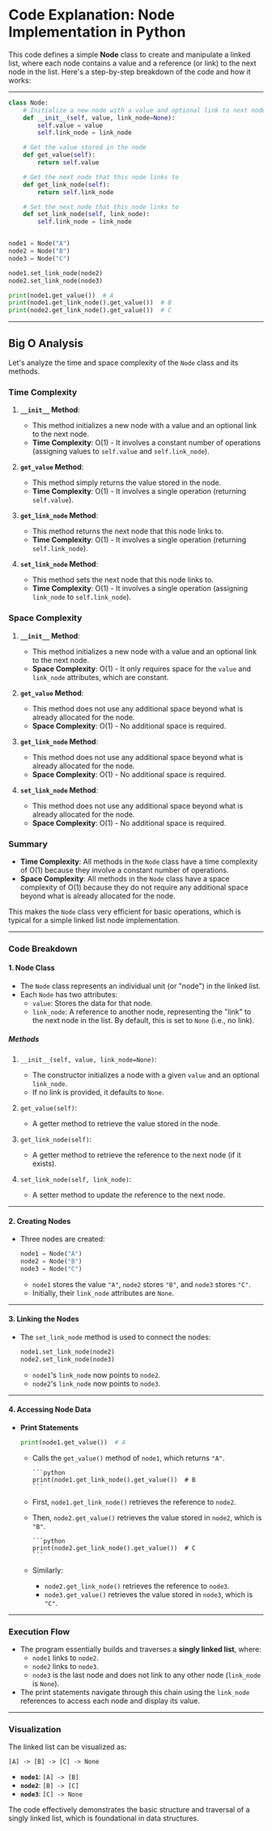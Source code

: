 # Code Explanation: Node Implementation in Python

This code defines a simple **Node** class to create and manipulate a linked list, where each node contains a value and a reference (or link) to the next node in the list. Here's a step-by-step breakdown of the code and how it works:

---

```python
class Node:
    # Initialize a new node with a value and optional link to next node
    def __init__(self, value, link_node=None):
        self.value = value
        self.link_node = link_node

    # Get the value stored in the node
    def get_value(self):
        return self.value

    # Get the next node that this node links to
    def get_link_node(self):
        return self.link_node

    # Set the next node that this node links to
    def set_link_node(self, link_node):
        self.link_node = link_node


node1 = Node("A")
node2 = Node("B")
node3 = Node("C")

node1.set_link_node(node2)
node2.set_link_node(node3)

print(node1.get_value())  # A
print(node1.get_link_node().get_value())  # B
print(node2.get_link_node().get_value())  # C
```

---

## Big O Analysis

Let's analyze the time and space complexity of the `Node` class and its methods.

### Time Complexity

1. **`__init__` Method**:
   - This method initializes a new node with a value and an optional link to the next node.
   - **Time Complexity**: O(1) - It involves a constant number of operations (assigning values to `self.value` and `self.link_node`).

2. **`get_value` Method**:
   - This method simply returns the value stored in the node.
   - **Time Complexity**: O(1) - It involves a single operation (returning `self.value`).

3. **`get_link_node` Method**:
   - This method returns the next node that this node links to.
   - **Time Complexity**: O(1) - It involves a single operation (returning `self.link_node`).

4. **`set_link_node` Method**:
   - This method sets the next node that this node links to.
   - **Time Complexity**: O(1) - It involves a single operation (assigning `link_node` to `self.link_node`).

### Space Complexity

1. **`__init__` Method**:
   - This method initializes a new node with a value and an optional link to the next node.
   - **Space Complexity**: O(1) - It only requires space for the `value` and `link_node` attributes, which are constant.

2. **`get_value` Method**:
   - This method does not use any additional space beyond what is already allocated for the node.
   - **Space Complexity**: O(1) - No additional space is required.

3. **`get_link_node` Method**:
   - This method does not use any additional space beyond what is already allocated for the node.
   - **Space Complexity**: O(1) - No additional space is required.

4. **`set_link_node` Method**:
   - This method does not use any additional space beyond what is already allocated for the node.
   - **Space Complexity**: O(1) - No additional space is required.

### Summary

- **Time Complexity**: All methods in the `Node` class have a time complexity of O(1) because they involve a constant number of operations.
- **Space Complexity**: All methods in the `Node` class have a space complexity of O(1) because they do not require any additional space beyond what is already allocated for the node.

This makes the `Node` class very efficient for basic operations, which is typical for a simple linked list node implementation.

---

### **Code Breakdown**

#### 1. **Node Class**

- The `Node` class represents an individual unit (or "node") in the linked list.
- Each `Node` has two attributes:
  - `value`: Stores the data for that node.
  - `link_node`: A reference to another node, representing the "link" to the next node in the list. By default, this is set to `None` (i.e., no link).

##### **Methods**

1. `__init__(self, value, link_node=None)`:

    - The constructor initializes a node with a given `value` and an optional `link_node`.
    - If no link is provided, it defaults to `None`.

2. `get_value(self)`:

    - A getter method to retrieve the value stored in the node.

3. `get_link_node(self)`:

    - A getter method to retrieve the reference to the next node (if it exists).

4. `set_link_node(self, link_node)`:
    - A setter method to update the reference to the next node.

---

#### 2. **Creating Nodes**

- Three nodes are created:

    ```python
    node1 = Node("A")
    node2 = Node("B")
    node3 = Node("C")
    ```

  - `node1` stores the value `"A"`, `node2` stores `"B"`, and `node3` stores `"C"`.
  - Initially, their `link_node` attributes are `None`.

---

#### 3. **Linking the Nodes**

- The `set_link_node` method is used to connect the nodes:

    ```python
    node1.set_link_node(node2)
    node2.set_link_node(node3)
    ```

  - `node1`'s `link_node` now points to `node2`.
  - `node2`'s `link_node` now points to `node3`.

---

#### 4. **Accessing Node Data**

- **Print Statements**

    ```python
    print(node1.get_value())  # A
    ```

  - Calls the `get_value()` method of `node1`, which returns `"A"`.

        ```python
        print(node1.get_link_node().get_value())  # B
        ```

  - First, `node1.get_link_node()` retrieves the reference to `node2`.
  - Then, `node2.get_value()` retrieves the value stored in `node2`, which is `"B"`.

        ```python
        print(node2.get_link_node().get_value())  # C
        ```

  - Similarly:
    - `node2.get_link_node()` retrieves the reference to `node3`.
    - `node3.get_value()` retrieves the value stored in `node3`, which is `"C"`.

---

### **Execution Flow**

- The program essentially builds and traverses a **singly linked list**, where:
  - `node1` links to `node2`.
  - `node2` links to `node3`.
  - `node3` is the last node and does not link to any other node (`link_node` is `None`).
- The print statements navigate through this chain using the `link_node` references to access each node and display its value.

---

### **Visualization**

The linked list can be visualized as:

```
[A] -> [B] -> [C] -> None
```

- **`node1`**: `[A] -> [B]`
- **`node2`**: `[B] -> [C]`
- **`node3`**: `[C] -> None`

The code effectively demonstrates the basic structure and traversal of a singly linked list, which is foundational in data structures.
